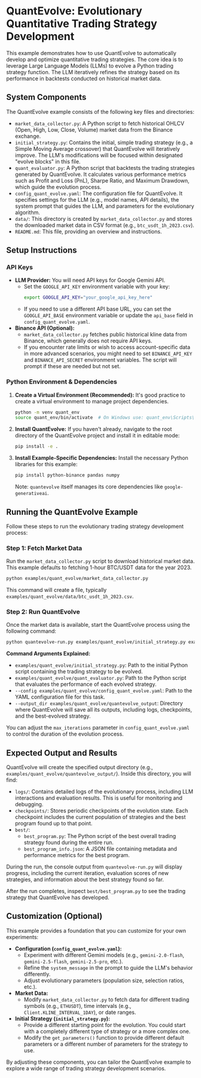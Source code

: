 # QuantEvolve: Evolutionary Quantitative Trading Strategy Development

This example demonstrates how to use QuantEvolve to automatically develop and optimize quantitative trading strategies. The core idea is to leverage Large Language Models (LLMs) to evolve a Python trading strategy function. The LLM iteratively refines the strategy based on its performance in backtests conducted on historical market data.

## System Components

The QuantEvolve example consists of the following key files and directories:

-   `market_data_collector.py`: A Python script to fetch historical OHLCV (Open, High, Low, Close, Volume) market data from the Binance exchange.
-   `initial_strategy.py`: Contains the initial, simple trading strategy (e.g., a Simple Moving Average crossover) that QuantEvolve will iteratively improve. The LLM's modifications will be focused within designated "evolve blocks" in this file.
-   `quant_evaluator.py`: A Python script that backtests the trading strategies generated by QuantEvolve. It calculates various performance metrics such as Profit and Loss (PnL), Sharpe Ratio, and Maximum Drawdown, which guide the evolution process.
-   `config_quant_evolve.yaml`: The configuration file for QuantEvolve. It specifies settings for the LLM (e.g., model names, API details), the system prompt that guides the LLM, and parameters for the evolutionary algorithm.
-   `data/`: This directory is created by `market_data_collector.py` and stores the downloaded market data in CSV format (e.g., `btc_usdt_1h_2023.csv`).
-   `README.md`: This file, providing an overview and instructions.

## Setup Instructions

### API Keys

-   **LLM Provider:** You will need API keys for Google Gemini API.
    -   Set the `GOOGLE_API_KEY` environment variable with your key:
        ```bash
        export GOOGLE_API_KEY="your_google_api_key_here"
        ```
    -   If you need to use a different API base URL, you can set the `GOOGLE_API_BASE` environment variable or update the `api_base` field in `config_quant_evolve.yaml`.
-   **Binance API (Optional):**
    -   `market_data_collector.py` fetches public historical kline data from Binance, which generally does not require API keys.
    -   If you encounter rate limits or wish to access account-specific data in more advanced scenarios, you might need to set `BINANCE_API_KEY` and `BINANCE_API_SECRET` environment variables. The script will prompt if these are needed but not set.

### Python Environment & Dependencies

1.  **Create a Virtual Environment (Recommended):**
    It's good practice to create a virtual environment to manage project dependencies.
    ```bash
    python -m venv quant_env
    source quant_env/bin/activate  # On Windows use: quant_env\Scripts\activate
    ```

2.  **Install QuantEvolve:**
    If you haven't already, navigate to the root directory of the QuantEvolve project and install it in editable mode:
    ```bash
    pip install -e .
    ```

3.  **Install Example-Specific Dependencies:**
    Install the necessary Python libraries for this example:
    ```bash
    pip install python-binance pandas numpy
    ```
    Note: `quantevolve` itself manages its core dependencies like `google-generativeai`.

## Running the QuantEvolve Example

Follow these steps to run the evolutionary trading strategy development process:

### Step 1: Fetch Market Data

Run the `market_data_collector.py` script to download historical market data. This example defaults to fetching 1-hour BTC/USDT data for the year 2023.
```bash
python examples/quant_evolve/market_data_collector.py
```
This command will create a file, typically `examples/quant_evolve/data/btc_usdt_1h_2023.csv`.

### Step 2: Run QuantEvolve

Once the market data is available, start the QuantEvolve process using the following command:
```bash
python quantevolve-run.py examples/quant_evolve/initial_strategy.py examples/quant_evolve/quant_evaluator.py --config examples/quant_evolve/config_quant_evolve.yaml --output_dir examples/quant_evolve/quantevolve_output
```

**Command Arguments Explained:**

-   `examples/quant_evolve/initial_strategy.py`: Path to the initial Python script containing the trading strategy to be evolved.
-   `examples/quant_evolve/quant_evaluator.py`: Path to the Python script that evaluates the performance of each evolved strategy.
-   `--config examples/quant_evolve/config_quant_evolve.yaml`: Path to the YAML configuration file for this task.
-   `--output_dir examples/quant_evolve/quantevolve_output`: Directory where QuantEvolve will save all its outputs, including logs, checkpoints, and the best-evolved strategy.

You can adjust the `max_iterations` parameter in `config_quant_evolve.yaml` to control the duration of the evolution process.

## Expected Output and Results

QuantEvolve will create the specified output directory (e.g., `examples/quant_evolve/quantevolve_output/`). Inside this directory, you will find:

-   `logs/`: Contains detailed logs of the evolutionary process, including LLM interactions and evaluation results. This is useful for monitoring and debugging.
-   `checkpoints/`: Stores periodic checkpoints of the evolution state. Each checkpoint includes the current population of strategies and the best program found up to that point.
-   `best/`:
    -   `best_program.py`: The Python script of the best overall trading strategy found during the entire run.
    -   `best_program_info.json`: A JSON file containing metadata and performance metrics for the best program.

During the run, the console output from `quantevolve-run.py` will display progress, including the current iteration, evaluation scores of new strategies, and information about the best strategy found so far.

After the run completes, inspect `best/best_program.py` to see the trading strategy that QuantEvolve has developed.

## Customization (Optional)

This example provides a foundation that you can customize for your own experiments:

-   **Configuration (`config_quant_evolve.yaml`):**
    -   Experiment with different Gemini models (e.g., `gemini-2.0-flash`, `gemini-2.5-flash`, `gemini-2.5-pro`, etc.).
    -   Refine the `system_message` in the prompt to guide the LLM's behavior differently.
    -   Adjust evolutionary parameters (population size, selection ratios, etc.).
-   **Market Data:**
    -   Modify `market_data_collector.py` to fetch data for different trading symbols (e.g., `ETHUSDT`), time intervals (e.g., `Client.KLINE_INTERVAL_1DAY`), or date ranges.
-   **Initial Strategy (`initial_strategy.py`):**
    -   Provide a different starting point for the evolution. You could start with a completely different type of strategy or a more complex one.
    -   Modify the `get_parameters()` function to provide different default parameters or a different number of parameters for the strategy to use.

By adjusting these components, you can tailor the QuantEvolve example to explore a wide range of trading strategy development scenarios.

